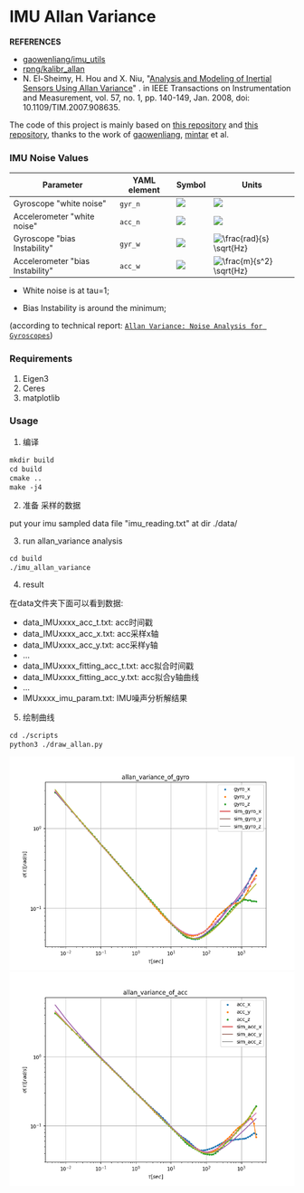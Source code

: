 # IMU Allan Variance

**REFERENCES**

- [gaowenliang/imu_utils](https://github.com/gaowenliang/imu_utils)
- [rpng/kalibr_allan](https://github.com/rpng/kalibr_allan)
- N. El-Sheimy, H. Hou and X.
  Niu, "[Analysis and Modeling of Inertial Sensors Using Allan Variance](https://www.researchgate.net/publication/3094132_Analysis_and_Modeling_of_Inertial_Sensors_Using_Allan_Variance)"
  . in IEEE Transactions on Instrumentation and Measurement, vol. 57, no. 1, pp.
  140-149, Jan. 2008, doi: 10.1109/TIM.2007.908635.

The code of this project is mainly based
on [this repository](https://github.com/gaowenliang/imu_utils) and [this repository](https://github.com/mintar/imu_utils), thanks to the
work of [gaowenliang](https://github.com/gaowenliang), [mintar](https://github.com/mintar) et al.

### IMU Noise Values

Parameter | YAML element | Symbol | Units
--- | --- | --- | ---
Gyroscope "white noise" | `gyr_n` | <img src="https://latex.codecogs.com/svg.latex?{%5Csigma_g}"> | <img src="https://latex.codecogs.com/svg.latex?{%5Cfrac%7Brad%7D%7Bs%7D%5Cfrac%7B1%7D%7B%5Csqrt%7BHz%7D%7D}">
Accelerometer "white noise" | `acc_n` | <img src="https://latex.codecogs.com/svg.latex?{%5Csigma_a}"> | <img src="https://latex.codecogs.com/svg.latex?{%5Cfrac%7Bm%7D%7Bs^2%7D%5Cfrac%7B1%7D%7B%5Csqrt%7BHz%7D%7D}">
Gyroscope "bias Instability" | `gyr_w` | <img src="https://latex.codecogs.com/svg.latex?{%5Csigma_b_g}"> | <img src="http://latex.codecogs.com/svg.latex?\frac{rad}{s}&space;\sqrt{Hz}" title="\frac{rad}{s} \sqrt{Hz}" />
Accelerometer "bias Instability" | `acc_w` | <img src="https://latex.codecogs.com/svg.latex?{%5Csigma_b_a}"> | <img src="http://latex.codecogs.com/svg.latex?\frac{m}{s^2}&space;\sqrt{Hz}" title="\frac{m}{s^2} \sqrt{Hz}" />

* White noise is at tau=1;

* Bias Instability is around the minimum;

(according to technical report: [`Allan Variance: Noise Analysis for Gyroscopes`](http://cache.freescale.com/files/sensors/doc/app_note/AN5087.pdf "Allan Variance: Noise Analysis for Gyroscopes"))

### Requirements

1. Eigen3
2. Ceres
3. matplotlib

### Usage

1. 编译

```shell
mkdir build
cd build
cmake ..
make -j4
```

2. 准备 采样的数据

put your imu sampled data file "imu_reading.txt" at dir ./data/

3. run allan_variance analysis

```shell
cd build
./imu_allan_variance
```

4. result

在data文件夹下面可以看到数据:

- data_IMUxxxx_acc_t.txt: acc时间戳
- data_IMUxxxx_acc_x.txt: acc采样x轴
- data_IMUxxxx_acc_y.txt: acc采样y轴
- ...
- data_IMUxxxx_fitting_acc_t.txt: acc拟合时间戳
- data_IMUxxxx_fitting_acc_y.txt: acc拟合y轴曲线
- ...
- IMUxxxx_imu_param.txt: IMU噪声分析解结果

5. 绘制曲线

```shell
cd ./scripts
python3 ./draw_allan.py
```

<img src="scripts/allan_variance_of_gyro.png">
<img src="scripts/allan_variance_of_acc.png">
